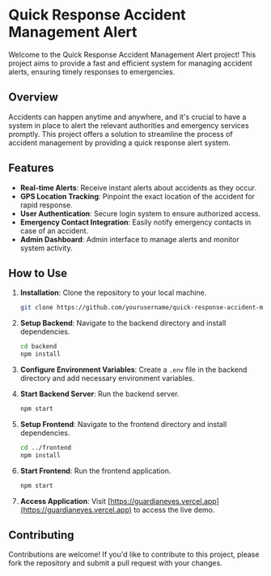 # Quick Response Accident Management Alert

Welcome to the Quick Response Accident Management Alert project! This project aims to provide a fast and efficient system for managing accident alerts, ensuring timely responses to emergencies.

## Overview

Accidents can happen anytime and anywhere, and it's crucial to have a system in place to alert the relevant authorities and emergency services promptly. This project offers a solution to streamline the process of accident management by providing a quick response alert system.

## Features

- **Real-time Alerts**: Receive instant alerts about accidents as they occur.
- **GPS Location Tracking**: Pinpoint the exact location of the accident for rapid response.
- **User Authentication**: Secure login system to ensure authorized access.
- **Emergency Contact Integration**: Easily notify emergency contacts in case of an accident.
- **Admin Dashboard**: Admin interface to manage alerts and monitor system activity.

## How to Use

1. **Installation**: Clone the repository to your local machine.
   ```bash
   git clone https://github.com/yourusername/quick-response-accident-management.git
   ```

2. **Setup Backend**: Navigate to the backend directory and install dependencies.
   ```bash
   cd backend
   npm install
   ```

3. **Configure Environment Variables**: Create a `.env` file in the backend directory and add necessary environment variables.

4. **Start Backend Server**: Run the backend server.
   ```bash
   npm start
   ```

5. **Setup Frontend**: Navigate to the frontend directory and install dependencies.
   ```bash
   cd ../frontend
   npm install
   ```

6. **Start Frontend**: Run the frontend application.
   ```bash
   npm start
   ```

7. **Access Application**: Visit [https://guardianeyes.vercel.app](https://guardianeyes.vercel.app) to access the live demo.

## Contributing

Contributions are welcome! If you'd like to contribute to this project, please fork the repository and submit a pull request with your changes.

